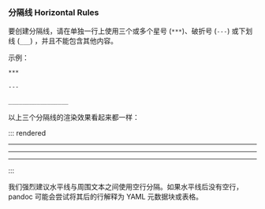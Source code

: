### 分隔线 Horizontal Rules

要创建分隔线，请在单独一行上使用三个或多个星号 (`***`)、破折号 (`---`) 或下划线 (`___`) ，并且不能包含其他内容。

示例：

```markdown
***

---

_________________
```

以上三个分隔线的渲染效果看起来都一样：

::: rendered

***

---

_________________

:::

我们强烈建议水平线与周围文本之间使用空行分隔。如果水平线后没有空行，pandoc 可能会尝试将其后的行解释为 YAML 元数据块或表格。